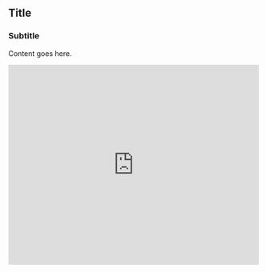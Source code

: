 ## Title
### Subtitle

Content goes here.

<iframe width="500" height="400" src="https://www.youtube.com/embed/tFc8iOC1oNk" title="4K UHD 10 hours - Tropical Beach &amp; Gentle Lapping Waves - mindfulness, relaxing, meditation, nature" frameborder="0" allow="accelerometer; autoplay; clipboard-write; encrypted-media; gyroscope; picture-in-picture; web-share" referrerpolicy="strict-origin-when-cross-origin" allowfullscreen></iframe>
